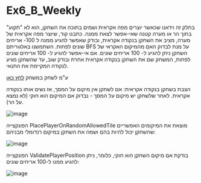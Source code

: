 # Ex6_B_Weekly

בחלק זה וידאנו שכאשר יוצרים מפה אקראית ושמים בתוכה את השחקן, הוא לא "תקוע" בתוך הר או מערה קטנה שאי-אפשר לצאת ממנה.
כתבנו קוד, שיוצר מפה אקראית של מערה, מציב את השחקן בנקודה אקראית, ובודק שאפשר להגיע ממנה ל 100- אריחים שונים לפחות. השתמשנו באלגוריתם BFS על מנת לבדוק האם מהמיקום האקראי של השחקן ניתן להגיע ל- 100 אריחים שונים. אם אי-אפשר להגיע ל- 100 אריחים שונים לפחות, המשחק שם את השחקן בנקודה אקראית אחרת ובודק שוב, עד שהשחקן מגיע לנקודה המקיימת את התנאי.

ע"מ לשחק במשחק [לחץ כאן](https://m-h-a.itch.io/ex6-b)



הצבת בשחקן בנקודה אקראית:
אם לשחקן אין מיקום על המסך, אז נשים אותו בנקודה אקראית. לאחר שלשחקן יש מיקום על המסך - נבדוק אם המיקום הוא חוקי (לא נמצא על הר).

![image](https://github.com/MHA-FinalProject/Ex6_B_Weekly/assets/118722490/d56a7206-0617-4d8c-9b51-9f8e35eb362c)

הפונקצייה PlacePlayerOnRandomAllowedTile מוצאת את המיקומים האפשריים שהשחקן יכול להיות בהם ושמה את השחקן במיקום רנדומלי מבניהם: 

![image](https://github.com/MHA-FinalProject/Ex6_B_Weekly/assets/118722490/11e8b337-4d6d-4352-868f-8fd6c24ec71d)

הפונקצייה ValidatePlayerPosition בודקת אם מיקום השחקן הוא חוקי, כלומר, ניתן להגיע ממנו ל-100 אריחים שונים: 

![image](https://github.com/MHA-FinalProject/Ex6_B_Weekly/assets/118722490/db90e6e4-b805-4e41-bc29-428715b0ce1d)

